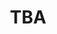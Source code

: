 ---
layout: interior
title: TBA
speaker: Sarah Jane Crespo
permalink: sarah-jane-crespo
image: img/SpeakerPromoImage.png
event: 20180330
video: 
favorite: 
about: 
twitter: 
facebook: 
instagram: 
linkedin: 
google: 
website: 
email: 
telephone: 
---